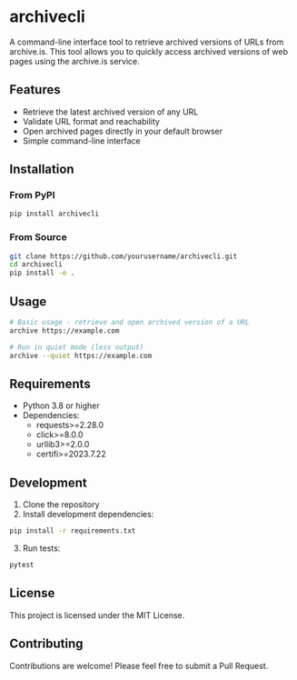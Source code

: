 # archivecli

A command-line interface tool to retrieve archived versions of URLs from archive.is. This tool allows you to quickly access archived versions of web pages using the archive.is service.

## Features

- Retrieve the latest archived version of any URL
- Validate URL format and reachability
- Open archived pages directly in your default browser
- Simple command-line interface

## Installation

### From PyPI
```bash
pip install archivecli
```

### From Source
```bash
git clone https://github.com/yourusername/archivecli.git
cd archivecli
pip install -e .
```

## Usage

```bash
# Basic usage - retrieve and open archived version of a URL
archive https://example.com

# Run in quiet mode (less output)
archive --quiet https://example.com
```

## Requirements

- Python 3.8 or higher
- Dependencies:
  - requests>=2.28.0
  - click>=8.0.0
  - urllib3>=2.0.0
  - certifi>=2023.7.22

## Development

1. Clone the repository
2. Install development dependencies:
```bash
pip install -r requirements.txt
```
3. Run tests:
```bash
pytest
```

## License

This project is licensed under the MIT License.

## Contributing

Contributions are welcome! Please feel free to submit a Pull Request.